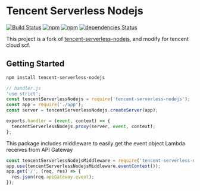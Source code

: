 # Tencent Serverless Nodejs

[![Build Status](https://travis-ci.com/yugasun/tencent-serverless-nodejs.svg?branch=master)](https://travis-ci.com/yugasun/tencent-serverless-nodejs)
[![npm](https://img.shields.io/npm/v/tencent-serverless-nodejs.svg)]()
[![npm](https://img.shields.io/npm/dm/tencent-serverless-nodejs.svg)]()
[![dependencies Status](https://david-dm.org/yugasun/tencent-serverless-nodejs/status.svg)](https://david-dm.org/yugasun/tencent-serverless-nodejs)

This project is a fork of
[tencent-serverless-nodejs](https://github.com/yugasun/tencent-serverless-nodejs),
and modify for tencent cloud scf.

## Getting Started

```bash
npm install tencent-serverless-nodejs
```

```js
// handler.js
'use strict';
const tencentServerlessNodejs = require('tencent-serverless-nodejs');
const app = require('./app');
const server = tencentServerlessNodejs.createServer(app);

exports.handler = (event, context) => {
  tencentServerlessNodejs.proxy(server, event, context);
};
```

This package includes middleware to easily get the event object Lambda receives
from API Gateway

```js
const tencentServerlessNodejsMiddleware = require('tencent-serverless-nodejs/middleware');
app.use(tencentServerlessNodejsMiddleware.eventContext());
app.get('/', (req, res) => {
  res.json(req.apiGateway.event);
});
```
